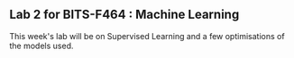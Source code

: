 ## Lab 2 for BITS-F464 : Machine Learning
This week's lab will be on Supervised Learning and a few optimisations of the models used.
